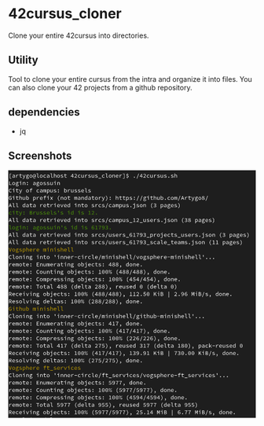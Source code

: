# 42cursus_cloner
Clone your entire 42cursus into directories.

## Utility
Tool to clone your entire cursus from the intra and organize it into files.
You can also clone your 42 projects from a github repository.

## dependencies
- jq

## Screenshots
![42cursus launcher](screenshots/42cursus-launch.png "42cursus launch")
